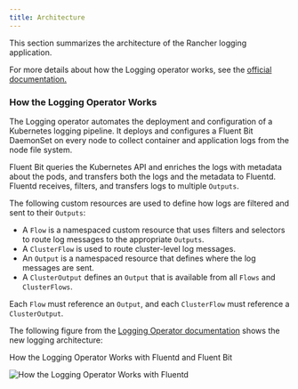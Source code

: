 ```yaml
---
title: Architecture
---
```


This section summarizes the architecture of the Rancher logging application.

For more details about how the Logging operator works, see the [official documentation.](https://kube-logging.github.io/docs/#architecture)

### How the Logging Operator Works

The Logging operator automates the deployment and configuration of a Kubernetes logging pipeline. It deploys and configures a Fluent Bit DaemonSet on every node to collect container and application logs from the node file system.

Fluent Bit queries the Kubernetes API and enriches the logs with metadata about the pods, and transfers both the logs and the metadata to Fluentd. Fluentd receives, filters, and transfers logs to multiple `Outputs`.

The following custom resources are used to define how logs are filtered and sent to their `Outputs`:

- A `Flow` is a namespaced custom resource that uses filters and selectors to route log messages to the appropriate `Outputs`.
- A `ClusterFlow` is used to route cluster-level log messages.
- An `Output` is a namespaced resource that defines where the log messages are sent.
- A `ClusterOutput` defines an `Output` that is available from all `Flows` and `ClusterFlows`.

Each `Flow` must reference an `Output`, and each `ClusterFlow` must reference a `ClusterOutput`.

The following figure from the [Logging Operator documentation](https://kube-logging.github.io/docs/#architecture) shows the new logging architecture:

<figcaption>How the Logging Operator Works with Fluentd and Fluent Bit</figcaption>

![How the Logging Operator Works with Fluentd](/img/banzai-cloud-logging-operator.png)

